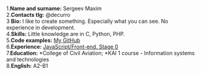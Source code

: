 <br>1.**Name and surname:** Sergeev Maxim
<br>2.**Contacts tlg:** @decurro
<br>3 **Bio:** I like to create something. Especially what you can see. No experience in development.
<br>4.**Skills:** Little knowledge are in C, Python, PHP.
<br>5.**Code examples:** [My GitHub](https://github.com/Decurro)
<br>6.**Experience:**  [JavaScript/Front-end. Stage 0](https://rs.school/js-stage0/)
<br>7.**Education:** 
*College of Civil Aviation;
*KAI 1 course - Information systems and technologies
<br>8.**English:** А2-B1